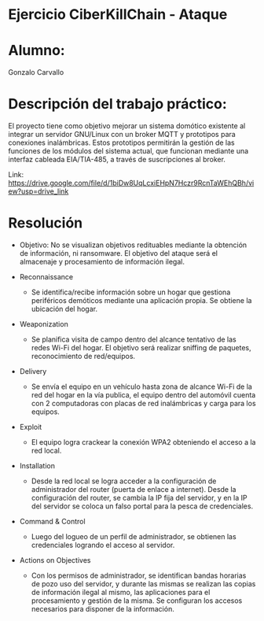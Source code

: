 # Ejercicio CiberKillChain - Ataque

# Alumno: 
Gonzalo Carvallo

# Descripción del trabajo práctico:
El proyecto tiene como objetivo mejorar un sistema domótico existente al integrar un servidor GNU/Linux con un broker MQTT y prototipos para conexiones inalámbricas. Estos prototipos permitirán la gestión de las funciones de los módulos del sistema actual, que funcionan mediante una interfaz cableada EIA/TIA-485, a través de suscripciones al broker. 

Link: https://drive.google.com/file/d/1biDw8UqLcxiEHpN7Hczr9RcnTaWEhQBh/view?usp=drive_link

# Resolución

* Objetivo: No se visualizan objetivos redituables mediante la obtención de información, ni ransomware. El objetivo del ataque será el almacenaje y procesamiento de información ilegal.

* Reconnaissance
  - Se identifica/recibe información sobre un hogar que gestiona periféricos demóticos mediante una aplicación propia. Se obtiene la ubicación del hogar.

* Weaponization
  - Se planifica visita de campo dentro del alcance tentativo de las redes Wi-Fi del hogar. El objetivo será realizar sniffing de paquetes, reconocimiento de red/equipos.
  
* Delivery
  - Se envía el equipo en un vehículo hasta zona de alcance Wi-Fi de la red del hogar en la vía publica, el equipo dentro del automóvil cuenta con 2 computadoras con placas de red inalámbricas y carga para los equipos.
  
* Exploit
  - El equipo logra crackear la conexión WPA2 obteniendo el acceso a la red local.
  
* Installation
  - Desde la red local se logra acceder a la configuración de administrador del router (puerta de enlace a internet). Desde la configuración del router, se cambia la IP fija del servidor, y en la IP del servidor se coloca un falso portal para la pesca de credenciales.
  
* Command & Control
  - Luego del logueo de un perfil de administrador, se obtienen las credenciales logrando el acceso al servidor.
  
* Actions on Objectives
  - Con los permisos de administrador, se identifican bandas horarias de pozo uso del servidor, y durante las mismas se realizan las copias de información ilegal al mismo, las aplicaciones para el procesamiento y gestión de la misma. Se configuran los accesos necesarios para disponer de la información.

